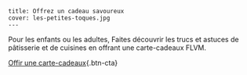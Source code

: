 	title: Offrez un cadeau savoureux
	cover: les-petites-toques.jpg
	---

Pour les enfants ou les adultes, Faites découvrir les trucs et astuces de pâtisserie et de cuisines en offrant une carte-cadeaux FLVM.

[Offir une carte-cadeaux](informations#tarifs){.btn-cta}
